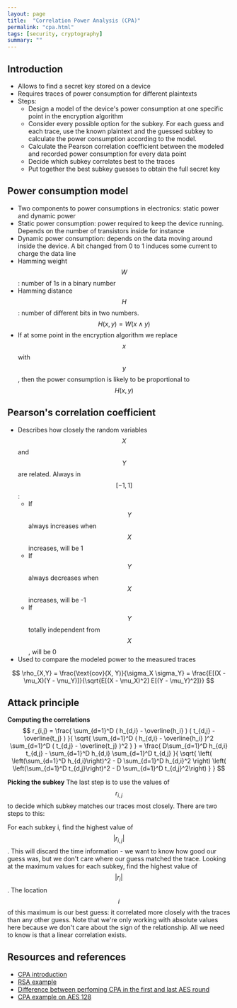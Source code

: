 ```yaml
---
layout: page
title:  "Correlation Power Analysis (CPA)"
permalink: "cpa.html"
tags: [security, cryptography]
summary: ""
---
```


## Introduction
* Allows to find a secret key stored on a device
* Requires traces of power consumption for different plaintexts
* Steps:
  - Design a model of the device's power consumption at one specific point in the encryption algorithm
  - Consider every possible option for the subkey. For each guess and each trace, use the known plaintext and the guessed subkey to calculate the power consumption according to the model.
  - Calculate the Pearson correlation coefficient between the modeled and recorded power consumption for every data point
  - Decide which subkey correlates best to the traces
  - Put together the best subkey guesses to obtain the full secret key

## Power consumption model
* Two components to power consumptions in electronics: static power and dynamic power
* Static power consumption: power required to keep the device running. Depends on the number of transistors inside for instance
* Dynamic power consumption: depends on the data moving around inside the device. A bit changed from 0 to 1 induces some current to charge the data line
* Hamming weight $$W$$: number of 1s in a binary number
* Hamming distance $$H$$: number of different bits in two numbers. $$H(x,y) = W(x \wedge y)$$
* If at some point in the encryption algorithm we replace $$x$$ with $$y$$, then the power consumption is likely to be proportional to $$H(x,y)$$

## Pearson's correlation coefficient
* Describes how closely the random variables $$X$$ and $$Y$$ are related. Always in $$[-1,1]$$:
  - If $$Y$$ always increases when $$X$$ increases, will be 1
  - If $$Y$$ always decreases when $$X$$ increases, will be -1
  - If $$Y$$ totally independent from $$X$$, will be 0
* Used to compare the modeled power to the measured traces

$$
\rho_{X,Y} = \frac{\text{cov}(X, Y)}{\sigma_X \sigma_Y} = \frac{E[(X - \mu_X)(Y - \mu_Y)]}{\sqrt{E[(X - \mu_X)^2] E[(Y - \mu_Y)^2]}}
$$


## Attack principle
**Computing the correlations**
$$ r_{i,j} =
\frac{
  \sum_{d=1}^D ( h_{d,i} - \overline{h_i} ) ( t_{d,j} - \overline{t_j} )
}{
  \sqrt{
    \sum_{d=1}^D ( h_{d,i} - \overline{h_i} )^2  
    \sum_{d=1}^D ( t_{d,j} - \overline{t_j} )^2
  }
} =
\frac{
  D\sum_{d=1}^D h_{d,i} t_{d,j} - \sum_{d=1}^D h_{d,i} \sum_{d=1}^D t_{d,j}
}{
  \sqrt{
    \left( \left(\sum_{d=1}^D h_{d,i}\right)^2 - D \sum_{d=1}^D h_{d,i}^2 \right)
    \left( \left(\sum_{d=1}^D t_{d,j}\right)^2 - D \sum_{d=1}^D t_{d,j}^2\right)
  }
}
$$


**Picking the subkey**
The last step is to use the values of $$r_{i,j}$$ to decide which subkey matches our traces most closely. There are two steps to this:

For each subkey i, find the highest value of $$|r_{i,j}|$$. This will discard the time information - we want to know how good our guess was, but we don't care where our guess matched the trace.
Looking at the maximum values for each subkey, find the highest value of $$|r_i|$$. The location $$i$$ of this maximum is our best guess: it correlated more closely with the traces than any other guess.
Note that we're only working with absolute values here because we don't care about the sign of the relationship. All we need to know is that a linear correlation exists.

## Resources and references
* [CPA introduction](https://wiki.newae.com/Correlation_Power_Analysis)
* [RSA example](https://wiki.newae.com/Tutorial_B11_Breaking_RSA)
* [Difference between perfoming CPA in the first and last AES round](https://crypto.stackexchange.com/questions/47680/what-is-the-difference-between-perfoming-correlation-power-analysis-cpa-in-the)
* [CPA example on AES 128](https://www.tandfonline.com/doi/full/10.1080/23742917.2016.1231523)
